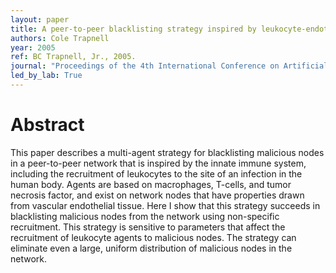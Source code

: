 ```yaml
---
layout: paper
title: A peer-to-peer blacklisting strategy inspired by leukocyte-endothelial interaction
authors: Cole Trapnell
year: 2005
ref: BC Trapnell, Jr., 2005.
journal: "Proceedings of the 4th International Conference on Artificial Immune Systems"
led_by_lab: True
---
```


# Abstract

This paper describes a multi-agent strategy for blacklisting malicious nodes in a peer-to-peer network that is inspired by the innate immune system, including the recruitment of leukocytes to the site of an infection in the human body. Agents are based on macrophages, T-cells, and tumor necrosis factor, and exist on network nodes that have properties drawn from vascular endothelial tissue. Here I show that this strategy succeeds in blacklisting malicious nodes from the network using non-specific recruitment. This strategy is sensitive to parameters that affect the recruitment of leukocyte agents to malicious nodes. The strategy can eliminate even a large, uniform distribution of malicious nodes in the network.